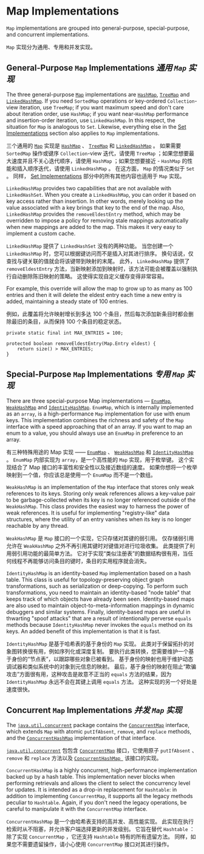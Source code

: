 # Map Implementations


`Map` implementations are grouped into general-purpose, special-purpose, and concurrent implementations.


`Map` 实现分为通用、专用和并发实现。


## General-Purpose `Map` Implementations _通用 `Map` 实现_


The three general-purpose [`Map`](https://docs.oracle.com/javase/8/docs/api/java/util/Map.html) implementations are [`HashMap`](https://docs.oracle.com/javase/8/docs/api/java/util/HashMap.html), [`TreeMap`](https://docs.oracle.com/javase/8/docs/api/java/util/TreeMap.html) and [`LinkedHashMap`](https://docs.oracle.com/javase/8/docs/api/java/util/LinkedHashMap.html). 
If you need `SortedMap` operations or key-ordered `Collection`-view iteration, use `TreeMap`; if you want maximum speed and don't care about iteration order, use `HashMap`; if you want near-`HashMap` performance and insertion-order iteration, use `LinkedHashMap`. 
In this respect, the situation for `Map` is analogous to `Set`. 
Likewise, everything else in the [Set Implementations](https://docs.oracle.com/javase/tutorial/collections/implementations/set.html) section also applies to `Map` implementations.


三个通用的 [`Map`](https://docs.oracle.com/javase/8/docs/api/java/util/Map.html) 实现是 [`HashMap`](https://docs.oracle.com/javase/8/docs/api/java/util/HashMap.html) 、 [`TreeMap`](https://docs.oracle.com/javase/8/docs/api/java/util/TreeMap.html) 和 [`LinkedHashMap`](https://docs.oracle.com/javase/8/docs/api/java/util/LinkedHashMap.html) 。
如果需要 `SortedMap` 操作或键序 `Collection`-view 迭代，请使用 `TreeMap` ；如果您想要最大速度并且不关心迭代顺序，请使用 `HashMap` ；如果您想要接近 - `HashMap` 的性能和插入顺序迭代，请使用 `LinkedHashMap` 。
在这方面， `Map` 的情况类似于 `Set` 。
同样， [Set Implementations](./set.md) 部分中的所有其他内容也适用于 `Map` 实现。


`LinkedHashMap` provides two capabilities that are not available with `LinkedHashSet`. 
When you create a `LinkedHashMap`, you can order it based on key access rather than insertion. 
In other words, merely looking up the value associated with a key brings that key to the end of the map. 
Also, `LinkedHashMap` provides the `removeEldestEntry` method, which may be overridden to impose a policy for removing stale mappings automatically when new mappings are added to the map. 
This makes it very easy to implement a custom cache.


`LinkedHashMap` 提供了 `LinkedHashSet` 没有的两种功能。
当您创建一个 `LinkedHashMap` 时，您可以根据键访问而不是插入对其进行排序。
换句话说，仅查找与键关联的值就会将该键带到映射的末尾。
此外， `LinkedHashMap` 提供了 `removeEldestEntry` 方法，当新映射添加到映射时，该方法可能会被覆盖以强制执行自动删除陈旧映射的策略。
这使得实现自定义缓存变得非常容易。


For example, this override will allow the map to grow up to as many as 100 entries and then it will delete the eldest entry each time a new entry is added, maintaining a steady state of 100 entries.


例如，此覆盖将允许映射增长到多达 100 个条目，然后每次添加新条目时都会删除最旧的条目，从而保持 100 个条目的稳定状态。


```text
private static final int MAX_ENTRIES = 100;

protected boolean removeEldestEntry(Map.Entry eldest) {
    return size() > MAX_ENTRIES;
}
```


## Special-Purpose `Map` Implementations _专用 `Map` 实现_


There are three special-purpose Map implementations — [`EnumMap`](https://docs.oracle.com/javase/8/docs/api/java/util/EnumMap.html), [`WeakHashMap`](https://docs.oracle.com/javase/8/docs/api/java/util/WeakHashMap.html) and [`IdentityHashMap`](https://docs.oracle.com/javase/8/docs/api/java/util/IdentityHashMap.html). 
`EnumMap`, which is internally implemented as an `array`, is a high-performance `Map` implementation for use with enum keys. 
This implementation combines the richness and safety of the `Map` interface with a speed approaching that of an array. 
If you want to map an enum to a value, you should always use an `EnumMap` in preference to an array.


有三种特殊用途的 Map 实现 —— [`EnumMap`](https://docs.oracle.com/javase/8/docs/api/java/util/EnumMap.html) 、 [`WeakHashMap`](https://docs.oracle.com/javase/8/docs/api/java/util/WeakHashMap.html) 和 [`IdentityHashMap`](https://docs.oracle.com/javase/8/docs/api/java/util/IdentityHashMap.html) 。
`EnumMap` 内部实现为 `array`，是一个高性能的 `Map` 实现，用于枚举键。
这个实现结合了 Map 接口的丰富性和安全性以及接近数组的速度。
如果你想将一个枚举映射到一个值，你应该总是使用一个 `EnumMap` 而不是一个数组。


`WeakHashMap` is an implementation of the `Map` interface that stores only weak references to its keys. 
Storing only weak references allows a key-value pair to be garbage-collected when its key is no longer referenced outside of the `WeakHashMap`. 
This class provides the easiest way to harness the power of weak references. 
It is useful for implementing "registry-like" data structures, where the utility of an entry vanishes when its key is no longer reachable by any thread.


`WeakHashMap` 是 `Map` 接口的一个实现，它只存储对其键的弱引用。
仅存储弱引用允许在 `WeakHashMap` 之外不再引用其键时对键值对进行垃圾收集。
此类提供了利用弱引用功能的最简单方法。
它对于实现“类似注册表”的数据结构很有用，当任何线程不再能够访问条目的键时，条目的实用程序就会消失。


`IdentityHashMap` is an identity-based `Map` implementation based on a hash table. 
This class is useful for topology-preserving object graph transformations, such as serialization or deep-copying. 
To perform such transformations, you need to maintain an identity-based "node table" that keeps track of which objects have already been seen. 
Identity-based maps are also used to maintain object-to-meta-information mappings in dynamic debuggers and similar systems. 
Finally, identity-based maps are useful in thwarting "spoof attacks" that are a result of intentionally perverse `equals` methods because `IdentityHashMap` never invokes the `equals` method on its keys. 
An added benefit of this implementation is that it is fast.


`IdentityHashMap` 是基于哈希表的基于身份的 `Map` 实现。
此类对于保留拓扑的对象图转换很有用，例如序列化或深度复制。
要执行此类转换，您需要维护一个基于身份的“节点表”，以跟踪哪些对象已被看到。
基于身份的映射也用于维护动态调试器和类似系统中的对象到元信息的映射。
最后，基于身份的映射在阻止“欺骗攻击”方面很有用，这种攻击是故意不正当的 `equals` 方法的结果，因为 `IdentityHashMap` 永远不会在其键上调用 `equals` 方法。
这种实现的另一个好处是速度很快。


## Concurrent `Map` Implementations _并发 `Map` 实现_


The [`java.util.concurrent`](https://docs.oracle.com/javase/8/docs/api/java/util/concurrent/package-summary.html) package contains the [`ConcurrentMap`](https://docs.oracle.com/javase/8/docs/api/java/util/concurrent/ConcurrentMap.html) interface, which extends `Map` with atomic `putIfAbsent`, `remove`, and `replace` methods, and the [`ConcurrentHashMap`](https://docs.oracle.com/javase/8/docs/api/java/util/concurrent/ConcurrentHashMap.html) implementation of that interface.


[`java.util.concurrent`](https://docs.oracle.com/javase/8/docs/api/java/util/concurrent/package-summary.html) 包包含 [`ConcurrentMap`](https://docs.oracle.com/javase/8/docs/api/java/util/concurrent/ConcurrentMap.html) 接口，它使用原子 `putIfAbsent` 、`remove` 和 `replace` 方法以及 [`ConcurrentHashMap `](https://docs.oracle.com/javase/8/docs/api/java/util/concurrent/ConcurrentHashMap.html) 该接口的实现。


`ConcurrentHashMap` is a highly concurrent, high-performance implementation backed up by a hash table. 
This implementation never blocks when performing retrievals and allows the client to select the concurrency level for updates. 
It is intended as a drop-in replacement for `Hashtable`: in addition to implementing `ConcurrentMap`, it supports all the legacy methods peculiar to `Hashtable`. 
Again, if you don't need the legacy operations, be careful to manipulate it with the `ConcurrentMap` interface.


`ConcurrentHashMap` 是一个由哈希表支持的高并发、高性能实现。
此实现在执行检索时从不阻塞，并允许客户端选择更新的并发级别。
它旨在替代 `Hashtable` ：除了实现 `ConcurrentMap` ，它还支持 `Hashtable` 特有的所有遗留方法。
同样，如果您不需要遗留操作，请小心使用 `ConcurrentMap` 接口对其进行操作。
